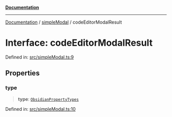 [**Documentation**](../../README.md)

***

[Documentation](../../README.md) / [simpleModal](../README.md) / codeEditorModalResult

# Interface: codeEditorModalResult

Defined in: [src/simpleModal.ts:9](https://github.com/Christian-Me/folder-to-tags-plugin/blob/1b47fd7d007d2f33409aeb5e2ff62bca31adb1cf/src/simpleModal.ts#L9)

## Properties

### type

> **type**: [`ObsidianPropertyTypes`](../../types/type-aliases/ObsidianPropertyTypes.md)

Defined in: [src/simpleModal.ts:10](https://github.com/Christian-Me/folder-to-tags-plugin/blob/1b47fd7d007d2f33409aeb5e2ff62bca31adb1cf/src/simpleModal.ts#L10)
